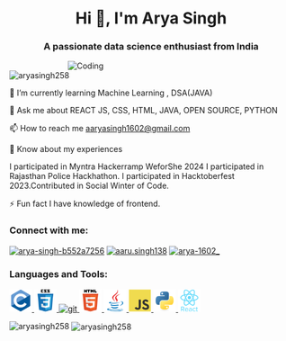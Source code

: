 
<h1 align="center">Hi 👋, I'm Arya Singh</h1>
<h3 align="center">A passionate data science enthusiast from India</h3>
<img align="right" alt="Coding" width="400" src="https://steamuserimages-a.akamaihd.net/ugc/1631947648964785474/81CBA15178466DD47195A239232202E78987B714/?imw=512&&ima=fit&impolicy=Letterbox&imcolor=%23000000&letterbox=false">
<p align="left"> <img src="https://komarev.com/ghpvc/?username=aryasingh258&label=Profile%20views&color=0e75b6&style=flat" alt="aryasingh258" /> </p>
🌱 I’m currently learning Machine Learning , DSA(JAVA)

💬 Ask me about REACT JS, CSS, HTML, JAVA, OPEN SOURCE, PYTHON

📫 How to reach me aaryasingh1602@gmail.com

📄 Know about my experiences

  I participated in Myntra Hackerramp WeforShe 2024
  I participated in Rajasthan Police Hackhathon.
  I participated in Hacktoberfest 2023.Contributed in Social Winter of Code.

⚡ Fun fact I have knowledge of frontend.

<h3 align="left">Connect with me:</h3>
<p align="left">
<a href="https://linkedin.com/in/arya-singh-b552a7256" target="blank"><img align="center" src="https://raw.githubusercontent.com/rahuldkjain/github-profile-readme-generator/master/src/images/icons/Social/linked-in-alt.svg" alt="arya-singh-b552a7256" height="30" width="40" /></a>
<a href="https://instagram.com/aaru.singh138" target="blank"><img align="center" src="https://raw.githubusercontent.com/rahuldkjain/github-profile-readme-generator/master/src/images/icons/Social/instagram.svg" alt="aaru.singh138" height="30" width="40" /></a>
<a href="https://www.leetcode.com/arya-1602_" target="blank"><img align="center" src="https://raw.githubusercontent.com/rahuldkjain/github-profile-readme-generator/master/src/images/icons/Social/leet-code.svg" alt="arya-1602_" height="30" width="40" /></a>
</p>
<h3 align="left">Languages and Tools:</h3>
<p align="left"> 
  <a href="https://www.cprogramming.com/" target="_blank" rel="noreferrer"> 
    <img src="https://raw.githubusercontent.com/devicons/devicon/master/icons/c/c-original.svg" alt="c" width="40" height="40"/> 
  </a> 
  <a href="https://www.w3schools.com/css/" target="_blank" rel="noreferrer"> 
    <img src="https://raw.githubusercontent.com/devicons/devicon/master/icons/css3/css3-original-wordmark.svg" alt="css3" width="40" height="40"/> 
  </a> 
  <a href="https://git-scm.com/" target="_blank" rel="noreferrer"> 
    <img src="https://www.vectorlogo.zone/logos/git-scm/git-scm-icon.svg" alt="git" width="40" height="40"/> 
  </a> 
  <a href="https://www.w3.org/html/" target="_blank" rel="noreferrer"> 
    <img src="https://raw.githubusercontent.com/devicons/devicon/master/icons/html5/html5-original-wordmark.svg" alt="html5" width="40" height="40"/> 
  </a> 
  <a href="https://www.java.com" target="_blank" rel="noreferrer"> 
    <img src="https://raw.githubusercontent.com/devicons/devicon/master/icons/java/java-original.svg" alt="java" width="40" height="40"/> 
  </a> 
  <a href="https://developer.mozilla.org/en-US/docs/Web/JavaScript" target="_blank" rel="noreferrer"> 
    <img src="https://raw.githubusercontent.com/devicons/devicon/master/icons/javascript/javascript-original.svg" alt="javascript" width="40" height="40"/> 
  </a> 
  <a href="https://www.python.org" target="_blank" rel="noreferrer"> 
    <img src="https://raw.githubusercontent.com/devicons/devicon/master/icons/python/python-original.svg" alt="python" width="40" height="40"/> 
  </a> 
  <a href="https://reactjs.org/" target="_blank" rel="noreferrer">
    <img src="https://raw.githubusercontent.com/devicons/devicon/master/icons/react/react-original-wordmark.svg" alt="react" width="40" height="40"/>
  </a>
</p>
<p><img align="left" src="https://github-readme-stats.vercel.app/api/top-langs?username=aryasingh258&show_icons=true&locale=en&layout=compact" alt="aryasingh258" /></p>
<p>&nbsp;<img align="center" src="https://github-readme-stats.vercel.app/api?username=aryasingh258&show_icons=true&locale=en" alt="aryasingh258" /></p>
